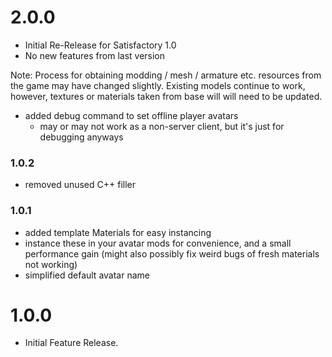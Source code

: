 # 2.0.0

- Initial Re-Release for Satisfactory 1.0
- No new features from last version

Note: Process for obtaining modding / mesh / armature etc. resources from the game may have changed slightly.
Existing models continue to work, however, textures or materials taken from base will will need to be updated.

- added debug command to set offline player avatars
	- may or may not work as a non-server client, but it's just for debugging anyways

### 1.0.2

- removed unused C++ filler

### 1.0.1

- added template Materials for easy instancing
 - instance these in your avatar mods for convenience, and a small performance gain (might also possibly fix weird bugs of fresh materials not working)
- simplified default avatar name

# 1.0.0

- Initial Feature Release.
